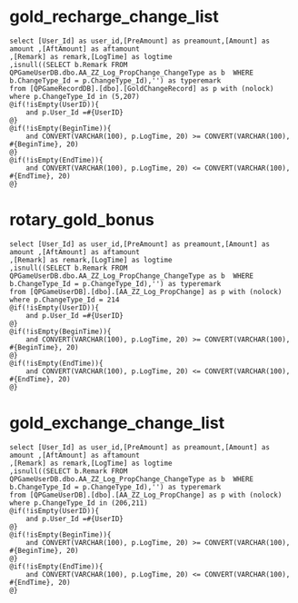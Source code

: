 gold_recharge_change_list
===
    select [User_Id] as user_id,[PreAmount] as preamount,[Amount] as amount ,[AftAmount] as aftamount
    ,[Remark] as remark,[LogTime] as logtime
	,isnull((SELECT b.Remark FROM QPGameUserDB.dbo.AA_ZZ_Log_PropChange_ChangeType as b  WHERE b.ChangeType_Id = p.ChangeType_Id),'') as typeremark
	from [QPGameRecordDB].[dbo].[GoldChangeRecord] as p with (nolock)
	where p.ChangeType_Id in (5,207)
	@if(!isEmpty(UserID)){
        and p.User_Id =#{UserID}
    @}
    @if(!isEmpty(BeginTime)){
        and CONVERT(VARCHAR(100), p.LogTime, 20) >= CONVERT(VARCHAR(100), #{BeginTime}, 20)
    @}
    @if(!isEmpty(EndTime)){
        and CONVERT(VARCHAR(100), p.LogTime, 20) <= CONVERT(VARCHAR(100), #{EndTime}, 20)
    @}
rotary_gold_bonus
===
    select [User_Id] as user_id,[PreAmount] as preamount,[Amount] as amount ,[AftAmount] as aftamount
    ,[Remark] as remark,[LogTime] as logtime
	,isnull((SELECT b.Remark FROM QPGameUserDB.dbo.AA_ZZ_Log_PropChange_ChangeType as b  WHERE b.ChangeType_Id = p.ChangeType_Id),'') as typeremark
	from [QPGameUserDB].[dbo].[AA_ZZ_Log_PropChange] as p with (nolock)
	where p.ChangeType_Id = 214
	@if(!isEmpty(UserID)){
        and p.User_Id =#{UserID}
    @}
    @if(!isEmpty(BeginTime)){
        and CONVERT(VARCHAR(100), p.LogTime, 20) >= CONVERT(VARCHAR(100), #{BeginTime}, 20)
    @}
    @if(!isEmpty(EndTime)){
        and CONVERT(VARCHAR(100), p.LogTime, 20) <= CONVERT(VARCHAR(100), #{EndTime}, 20)
    @}
gold_exchange_change_list
===
    select [User_Id] as user_id,[PreAmount] as preamount,[Amount] as amount ,[AftAmount] as aftamount
    ,[Remark] as remark,[LogTime] as logtime
	,isnull((SELECT b.Remark FROM QPGameUserDB.dbo.AA_ZZ_Log_PropChange_ChangeType as b  WHERE b.ChangeType_Id = p.ChangeType_Id),'') as typeremark
	from [QPGameUserDB].[dbo].[AA_ZZ_Log_PropChange] as p with (nolock)
	where p.ChangeType_Id in (206,211)
	@if(!isEmpty(UserID)){
        and p.User_Id =#{UserID}
    @}
    @if(!isEmpty(BeginTime)){
        and CONVERT(VARCHAR(100), p.LogTime, 20) >= CONVERT(VARCHAR(100), #{BeginTime}, 20)
    @}
    @if(!isEmpty(EndTime)){
        and CONVERT(VARCHAR(100), p.LogTime, 20) <= CONVERT(VARCHAR(100), #{EndTime}, 20)
    @}